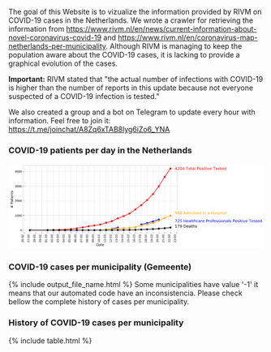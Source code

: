 The goal of this Website is to vizualize the information provided by RIVM on COVID-19 cases in the Netherlands. We wrote a crawler for retrieving the information from https://www.rivm.nl/en/news/current-information-about-novel-coronavirus-covid-19 and https://www.rivm.nl/en/coronavirus-map-netherlands-per-municipality. Although RIVM is managing to keep the population aware about the COVID-19 cases, it is lacking to provide a graphical evolution of the cases. 

**Important:** RIVM stated that "the actual number of infections with COVID-19 is higher than the number of reports in this update because not everyone suspected of a COVID-19 infection is tested."

We also created a group and a bot on Telegram to update every hour with information. Feel free to join it: https://t.me/joinchat/A8Zq6xTAB8lyg6iZo6_YNA

### COVID-19 patients per day in the Netherlands
![image](figs/overall_cummulative_stats.png)

### COVID-19 cases per municipality (Gemeente)
{% include output_file_name.html %}
Some municipalities have value '-1' it means that our automated code have an inconsistencia. Please check bellow the complete history of cases per municipality.

### History of COVID-19 cases per municipality
{% include table.html %}